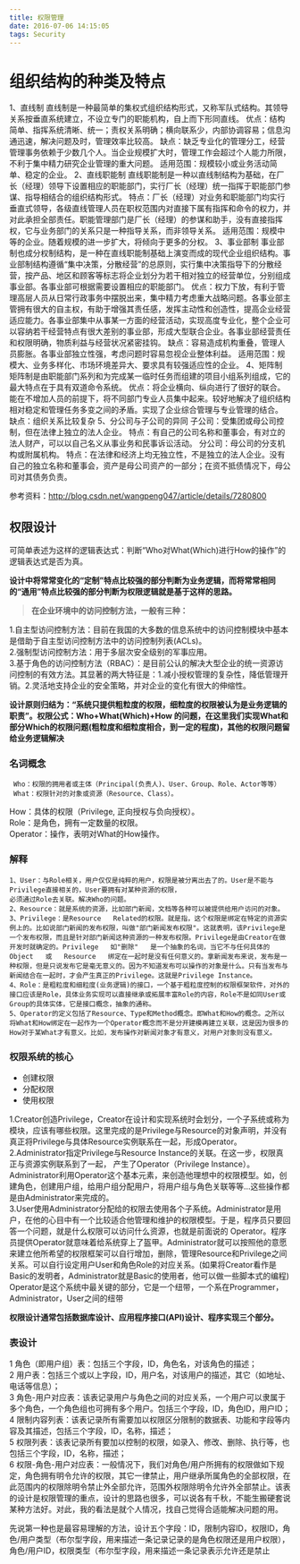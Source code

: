 ```yaml
---
title: 权限管理
date: 2016-07-06 14:15:05
tags: Security
---
```

# 组织结构的种类及特点

1、直线制
直线制是一种最简单的集权式组织结构形式，又称军队式结构。其领导关系按垂直系统建立，不设立专门的职能机构，自上而下形同直线。
优点：结构简单、指挥系统清晰、统一；责权关系明确；横向联系少，内部协调容易；信息沟通迅速，解决问题及时，管理效率比较高。
缺点：缺乏专业化的管理分工，经营管理事务依赖于少数几个人。当企业规模扩大时，管理工作会超过个人能力所限，不利于集中精力研究企业管理的重大问题。
适用范围：规模较小或业务活动简单、稳定的企业。
2、直线职能制
直线职能制是一种以直线制结构为基础，在厂长（经理）领导下设置相应的职能部门，实行厂长（经理）统一指挥于职能部门参谋、指导相结合的组织结构形式。
特点：厂长（经理）对业务和职能部门均实行垂直式领导，各级直线管理人员在职权范围内对直接下属有指挥和命令的权力，并对此承担全部责任。职能管理部门是厂长（经理）的参谋和助手，没有直接指挥权，它与业务部门的关系只是一种指导关系，而非领导关系。
适用范围：规模中等的企业。随着规模的进一步扩大，将倾向于更多的分权。
3、事业部制
事业部制也成分权制结构，是一种在直线职能制基础上演变而成的现代企业组织结构。事业部制结构遵循“集中决策，分散经营”的总原则，实行集中决策指导下的分散经营，按产品、地区和顾客等标志将企业划分为若干相对独立的经营单位，分别组成事业部。各事业部可根据需要设置相应的职能部门。
优点：权力下放，有利于管理高层人员从日常行政事务中摆脱出来，集中精力考虑重大战略问题。各事业部主管拥有很大的自主权，有助于增强其责任感，发挥主动性和创造性，提高企业经营适应能力。各事业部集中从事某一方面的经营活动，实现高度专业化，整个企业可以容纳若干经营特点有很大差别的事业部，形成大型联合企业。各事业部经营责任和权限明确，物质利益与经营状况紧密挂钩。
缺点：容易造成机构重叠，管理人员膨胀。各事业部独立性强，考虑问题时容易忽视企业整体利益。
适用范围：规模大、业务多样化、市场环境差异大、要求具有较强适应性的企业。
4、矩阵制
矩阵制是由职能部门系列和为完成某一临时任务而组建的项目小组系列组成，它的最大特点在于具有双道命令系统。
优点：将企业横向、纵向进行了很好的联合。能在不增加人员的前提下，将不同部门专业人员集中起来。较好地解决了组织结构相对稳定和管理任务多变之间的矛盾。实现了企业综合管理与专业管理的结合。
缺点：组织关系比较复杂
5、分公司与子公司的异同
子公司：受集团或母公司控制，但在法律上独立的法人企业。
特点：有自己的公司名称和董事会，有对立的法人财产，可以以自己名义从事业务和民事诉讼活动。
分公司：母公司的分支机构或附属机构。
特点：在法律和经济上均无独立性，不是独立的法人企业。没有自己的独立名称和董事会，资产是母公司资产的一部分；在资不抵债情况下，母公司对其债务负责。

参考资料：http://blog.csdn.net/wangpeng047/article/details/7280800

## 权限设计

可简单表述为这样的逻辑表达式：判断“Who对What(Which)进行How的操作”的逻辑表达式是否为真。

**设计中将常常变化的“定制”特点比较强的部分判断为业务逻辑，而将常常相同的“通用”特点比较强的部分判断为权限逻辑就是基于这样的思路。**   


>**在企业环境中的访问控制方法，一般有三种：**  

  1.自主型访问控制方法：目前在我国的大多数的信息系统中的访问控制模块中基本是借助于自主型访问控制方法中的访问控制列表(ACLs)。   
  2.强制型访问控制方法：用于多层次安全级别的军事应用。   
  3.基于角色的访问控制方法（RBAC）：是目前公认的解决大型企业的统一资源访问控制的有效方法。其显著的两大特征是：1.减小授权管理的复杂性，降低管理开销。2.灵活地支持企业的安全策略，并对企业的变化有很大的伸缩性。

**设计原则归结为：“系统只提供粗粒度的权限，细粒度的权限被认为是业务逻辑的职责”。权限公式：Who+What(Which)+How   的问题，在这里我们实现What和部分Which的权限问题(粗粒度和细粒度相合，到一定的程度)，其他的权限问题留给业务逻辑解决**   

### 名词概念
	 Who：权限的拥用者或主体（Principal(负责人)、User、Group、Role、Actor等等）   
	 What：权限针对的对象或资源（Resource、Class）。   
   How：具体的权限（Privilege,   正向授权与负向授权）。   
   Role：是角色，拥有一定数量的权限。   
   Operator：操作，表明对What的How操作。
### 解释
	1、User：与Role相关，用户仅仅是纯粹的用户，权限是被分离出去了的。User是不能与Privilege直接相关的，User要拥有对某种资源的权限，
    必须通过Role去关联。解决Who的问题。   
    2、Resource：就是系统的资源，比如部门新闻，文档等各种可以被提供给用户访问的对象。   
    3、Privilege：是Resource   Related的权限。就是指，这个权限是绑定在特定的资源实例上的。比如说部门新闻的发布权限，叫做"部门新闻发布权限"。这就表明，该Privilege是一个发布权限，而且是针对部门新闻这种资源的一种发布权限。Privilege是由Creator在做开发时就确定的。Privilege   如"删除"   是一个抽象的名词，当它不与任何具体的   Object   或   Resource   绑定在一起时是没有任何意义的。拿新闻发布来说，发布是一种权限，但是只说发布它是毫无意义的。因为不知道发布可以操作的对象是什么。只有当发布与新闻结合在一起时，才会产生真正的Privilege。这就是Privilege Instance。   
    4、Role：是粗粒度和细粒度(业务逻辑)的接口，一个基于粗粒度控制的权限框架软件，对外的接口应该是Role，具体业务实现可以直接继承或拓展丰富Role的内容，Role不是如同User或Group的具体实体，它是接口概念，抽象的通称。   
    5、Operator的定义包括了Resource、Type和Method概念。即What和How的概念。之所以将What和How绑定在一起作为一个Operator概念而不是分开建模再建立关联，这是因为很多的How对于某What才有意义。比如，发布操作对新闻对象才有意义，对用户对象则没有意义。

### 权限系统的核心
  - 创建权限   
  - 分配权限
  - 使用权限

1.Creator创造Privilege，Creator在设计和实现系统时会划分，一个子系统或称为模块，应该有哪些权限。这里完成的是Privilege与Resource的对象声明，并没有真正将Privilege与具体Resource实例联系在一起，形成Operator。   
2.Administrator指定Privilege与Resource Instance的关联。在这一步，权限真正与资源实例联系到了一起，   产生了Operator（Privilege   Instance）。Administrator利用Operator这个基本元素，来创造他理想中的权限模型。如，创建角色，创建用户组，给用户组分配用户，将用户组与角色关联等等...这些操作都是由Administrator来完成的。   
3.User使用Administrator分配给的权限去使用各个子系统。Administrator是用户，在他的心目中有一个比较适合他管理和维护的权限模型。于是，程序员只要回答一个问题，就是什么权限可以访问什么资源，也就是前面说的   Operator。程序员提供Operator就意味着给系统穿上了盔甲。Administrator就可以按照他的意愿来建立他所希望的权限框架可以自行增加，删除，管理Resource和Privilege之间关系。可以自行设定用户User和角色Role的对应关系。(如果将Creator看作是Basic的发明者，Administrator就是Basic的使用者，他可以做一些脚本式的编程)   Operator是这个系统中最关键的部分，它是一个纽带，一个系在Programmer，Administrator，User之间的纽带

**权限设计通常包括数据库设计、应用程序接口(API)设计、程序实现三个部分。**

### 表设计

   1   角色（即用户组）表：包括三个字段，ID，角色名，对该角色的描述；     
  2   用户表：包括三个或以上字段，ID，用户名，对该用户的描述，其它（如地址、电话等信息）；     
  3   角色-用户对应表：该表记录用户与角色之间的对应关系，一个用户可以隶属于多个角色，一个角色组也可拥有多个用户。包括三个字段，ID，角色ID，用户ID；     
  4   限制内容列表：该表记录所有需要加以权限区分限制的数据表、功能和字段等内容及其描述，包括三个字段，ID，名称，描述；     
  5   权限列表：该表记录所有要加以控制的权限，如录入、修改、删除、执行等，也包括三个字段，ID，名称，描述；     
  6   权限-角色-用户对应表：一般情况下，我们对角色/用户所拥有的权限做如下规定，角色拥有明令允许的权限，其它一律禁止，用户继承所属角色的全部权限，在此范围内的权限除明令禁止外全部允许，范围外权限除明令允许外全部禁止。该表的设计是权限管理的重点，设计的思路也很多，可以说各有千秋，不能生搬硬套说某种方法好。对此，我的看法是就个人情况，找自己觉得合适能解决问题的用。

  先说第一种也是最容易理解的方法，设计五个字段：ID，限制内容ID，权限ID，角色/用户类型（布尔型字段，用来描述一条记录记录的是角色权限还是用户权限），角色/用户ID，权限类型（布尔型字段，用来描述一条记录表示允许还是禁止
